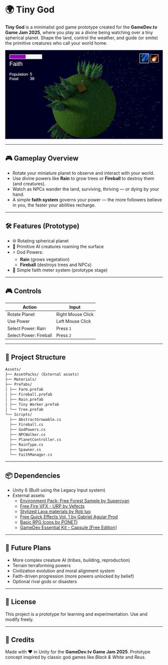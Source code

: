 # 🌍 Tiny God

**Tiny God** is a minimalist god game prototype created for the **GameDev.tv Game Jam 2025**, where you play as a divine being watching over a tiny spherical planet. Shape the land, control the weather, and guide (or smite) the primitive creatures who call your world home.

![Screenshot](Screens/TinyGod.png)

---

## 🎮 Gameplay Overview

- Rotate your miniature planet to observe and interact with your world.
- Use divine powers like **Rain** to grow trees or **Fireball** to destroy them (and creatures).
- Watch as NPCs wander the land, surviving, thriving — or dying by your hand.
- A simple **faith system** governs your power — the more followers believe in you, the faster your abilities recharge.

---

## 🛠️ Features (Prototype)

- 🌐 Rotating spherical planet
- 🧍 Primitive AI creatures roaming the surface
- ⚡ God Powers:
    - **Rain** (grows vegetation)
    - **Fireball** (destroys trees and NPCs)
- 🔁 Simple faith meter system (prototype stage)

---

## 🎮 Controls

| Action                 | Input              |
|------------------------|--------------------|
| Rotate Planet          | Right Mouse Click  |
| Use Power              | Left Mouse Click   |
| Select Power: Rain     | Press `1`          |
| Select Power: Fireball | Press `2`          |

---

## 🧱 Project Structure
```plaintext
Assets/
├── AssetPacks/ (External assets)
├── Materials/
├── Prefabs/
│ ├── Farm.prefab
│ ├── Fireball.prefab
│ ├── Rain.prefab
│ ├── Tiny Worker.prefab
│ └── Tree.prefab
└── Scripts/
  ├── AbstractGrowable.cs
  ├── Fireball.cs
  ├── GodPowers.cs
  ├── NPCWalker.cs
  ├── PlanetController.cs
  ├── RainType.cs
  ├── Spawner.cs
  └── FaithManager.cs
```

---

## 📦 Dependencies

- Unity 6 (Built using the Legacy Input system)
- External assets:
  - [Environment Pack: Free Forest Sample by Supercyan](https://assetstore.unity.com/packages/p/environment-pack-free-forest-sample-168396)
  - [Free Fire VFX - URP by Vefects](https://assetstore.unity.com/packages/p/free-fire-vfx-urp-266226)
  - [Stylized Lava materials by Rob luo](https://assetstore.unity.com/packages/p/stylized-lava-materials-180943)
  - [Free Quick Effects Vol. 1 by Gabriel Aguiar Prod](https://assetstore.unity.com/packages/vfx/particles/free-quick-effects-vol-1-304424)
  - [Basic RPG Icons by PONETI](https://assetstore.unity.com/packages/2d/gui/icons/basic-rpg-icons-181301)
  - [GameDev Essential Kit - Capsule [Free Edition]](https://assetstore.unity.com/packages/3d/characters/gamedev-essential-kit-capsule-free-edition-307339)

---

## 🚧 Future Plans

- More complex creature AI (tribes, building, reproduction)
- Terrain terraforming powers
- Civilization evolution and moral alignment system
- Faith-driven progression (more powers unlocked by belief)
- Optional rival gods or disasters

---

## 📜 License

This project is a prototype for learning and experimentation. Use and modify freely.

---

## 🙏 Credits

Made with ❤️ in Unity for the **GameDev.tv Game Jam 2025**. Prototype concept inspired by classic god games like *Black & White* and *Reus*.

